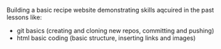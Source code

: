 Building a basic recipe website demonstrating skills aqcuired in the past lessons like:
- git basics (creating and cloning new repos, committing and pushing)
- html basic coding (basic structure, inserting links and images)